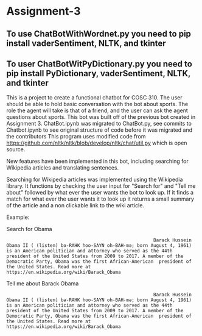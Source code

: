 # Assignment-3

## To use ChatBotWithWordnet.py you need to pip install vaderSentiment, NLTK, and tkinter
## To user ChatBotWitPyDictionary.py you need to pip install PyDictionary, vaderSentiment, NLTK, and tkinter

This is a project to create a functional chatbot for COSC 310. The user should be able to hold basic conversation with the bot about sports. The role the agent will take is that of a friend, and the user can ask the agent questions about sports. This bot was built off of the previous bot created in Assignment 3.
ChatBot.ipynb was migrated to ChatBot.py, see commits to Chatbot.ipynb to see original structure of code before it was migrated and the contributors
This program uses modified code from https://github.com/nltk/nltk/blob/develop/nltk/chat/util.py which is open source.

New features have been implemented in this bot, including searching for Wikipedia articles and translating sentences.

Searching for Wikipedia articles was implemented using the Wikipedia library. It functions by checking the user input for "Search for" and "Tell me about" followed by what ever the user wants the bot to look up. If it finds a match for what ever the user wants it to look up it returns a small summary of the article and a non clickable link to the wiki article.                                                       

Example:

Search for Obama

                                                          Barack Hussein Obama II ( (listen) bə-RAHK hoo-SAYN oh-BAH-mə; born August 4, 1961) is an American politician and attorney who served as the 44th president of the United States from 2009 to 2017. A member of the Democratic Party, Obama was the first African-American  president of the United States. Read more at https://en.wikipedia.org/wiki/Barack_Obama
                                            
Tell me about Barack Obama                            

                                                          Barack Hussein Obama II ( (listen) bə-RAHK hoo-SAYN oh-BAH-mə; born August 4, 1961) is an American politician and attorney who served as the 44th president of the United States from 2009 to 2017. A member of the Democratic Party, Obama was the first African-American  president of the United States. Read more at https://en.wikipedia.org/wiki/Barack_Obama

